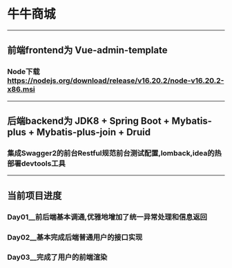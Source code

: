 # 牛牛商城
---
## 前端frontend为 Vue-admin-template
### Node下载 https://nodejs.org/download/release/v16.20.2/node-v16.20.2-x86.msi
---
## 后端backend为 JDK8 + Spring Boot + Mybatis-plus + Mybatis-plus-join + Druid
###  集成Swagger2的前台Restful规范前台测试配置,lomback,idea的热部署devtools工具
---
## 当前项目进度

### Day01__前后端基本调通,优雅地增加了统一异常处理和信息返回
### Day02__基本完成后端普通用户的接口实现
### Day03__完成了用户的前端渲染
